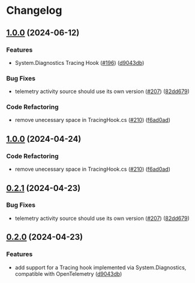 # Changelog

## [1.0.0](https://github.com/launchdarkly/dotnet-core/compare/LaunchDarkly.ServerSdk.Telemetry-v1.0.0...LaunchDarkly.ServerSdk.Telemetry-v1.0.0) (2024-06-12)


### Features

* System.Diagnostics Tracing Hook ([#196](https://github.com/launchdarkly/dotnet-core/issues/196)) ([d9043db](https://github.com/launchdarkly/dotnet-core/commit/d9043dbd9b0b5d962843b14607cbe6c7a5d48e06))


### Bug Fixes

* telemetry activity source should use its own version ([#207](https://github.com/launchdarkly/dotnet-core/issues/207)) ([82dd679](https://github.com/launchdarkly/dotnet-core/commit/82dd6790cd96815d73be63e5d8fa8563b205a2ed))


### Code Refactoring

* remove unecessary space in TracingHook.cs ([#210](https://github.com/launchdarkly/dotnet-core/issues/210)) ([f6ad0ad](https://github.com/launchdarkly/dotnet-core/commit/f6ad0adf472421668558cc2d437045a7ae1b86cd))

## [1.0.0](https://github.com/launchdarkly/dotnet-server-sdk/compare/telemetry-0.2.1...telemetry-1.0.0) (2024-04-24)


### Code Refactoring

* remove unecessary space in TracingHook.cs ([#210](https://github.com/launchdarkly/dotnet-server-sdk/issues/210)) ([f6ad0ad](https://github.com/launchdarkly/dotnet-server-sdk/commit/f6ad0adf472421668558cc2d437045a7ae1b86cd))

## [0.2.1](https://github.com/launchdarkly/dotnet-server-sdk/compare/telemetry-0.2.0...telemetry-0.2.1) (2024-04-23)


### Bug Fixes

* telemetry activity source should use its own version ([#207](https://github.com/launchdarkly/dotnet-server-sdk/issues/207)) ([82dd679](https://github.com/launchdarkly/dotnet-server-sdk/commit/82dd6790cd96815d73be63e5d8fa8563b205a2ed))

## [0.2.0](https://github.com/launchdarkly/dotnet-server-sdk/compare/telemetry-v0.1.0...telemetry-0.2.0) (2024-04-23)


### Features

* add support for a Tracing hook implemented via System.Diagnostics, compatible with OpenTelemetry ([d9043db](https://github.com/launchdarkly/dotnet-server-sdk/commit/d9043dbd9b0b5d962843b14607cbe6c7a5d48e06))
